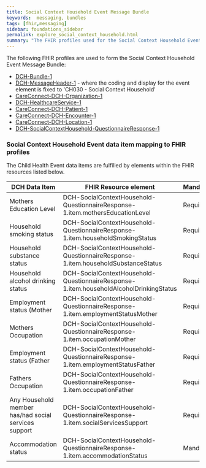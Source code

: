 ```yaml
---
title: Social Context Household Event Message Bundle
keywords:  messaging, bundles
tags: [fhir,messaging]
sidebar: foundations_sidebar
permalink: explore_social_context_household.html
summary: "The FHIR profiles used for the Social Context Household Event Message Bundle"
---
```


The following FHIR profiles are used to form the Social Context Household Event Message Bundle:

- [DCH-Bundle-1](https://fhir.nhs.uk/STU3/StructureDefinition/DCH-Bundle-1)
- [DCH-MessageHeader-1](https://fhir.nhs.uk/STU3/StructureDefinition/DCH-MessageHeader-1) - where the coding and display for the event element is fixed to 'CH030 - Social Context Household'
- [CareConnect-DCH-Organization-1](https://fhir.nhs.uk/STU3/StructureDefinition/CareConnect-DCH-Organization-1)
- [DCH-HealthcareService-1](https://fhir.nhs.uk/STU3/StructureDefinition/DCH-HealthcareService-1)
- [CareConnect-DCH-Patient-1](https://fhir.nhs.uk/STU3/StructureDefinition/CareConnect-DCH-Patient-1)
- [CareConnect-DCH-Encounter-1](https://fhir.nhs.uk/STU3/StructureDefinition/CareConnect-DCH-Encounter-1)
- [CareConnect-DCH-Location-1](https://fhir.nhs.uk/STU3/StructureDefinition/CareConnect-DCH-Location-1)
- [DCH-SocialContextHousehold-QuestionnaireResponse-1](https://fhir.nhs.uk/STU3/StructureDefinition/DCH-SocialContextHousehold-QuestionnaireResponse-1)

### Social Context Household Event data item mapping to FHIR profiles ###

The Child Health Event data items are fulfilled by elements within the FHIR resources listed below.

| DCH Data Item                                        | FHIR Resource element                                                                        | Mandatory/Required/Optional |
|------------------------------------------------------|----------------------------------------------------------------------------------------------|-----------------------------|
| Mothers Education Level                              | DCH-SocialContextHousehold-QuestionnaireResponse-1.item.mothersEducationLevel          | Required                    |
| Household smoking status                             | DCH-SocialContextHousehold-QuestionnaireResponse-1.item.householdSmokingStatus         | Required                    |
| Household substance status                           | DCH-SocialContextHousehold-QuestionnaireResponse-1.item.householdSubstanceStatus       | Required                    |
| Household alcohol drinking status                    | DCH-SocialContextHousehold-QuestionnaireResponse-1.item.householdAlcoholDrinkingStatus | Required                    |
| Employment status (Mother                           | DCH-SocialContextHousehold-QuestionnaireResponse-1.item.employmentStatusMother         | Required                    |
| Mothers Occupation                                   | DCH-SocialContextHousehold-QuestionnaireResponse-1.item.occupationMother               | Required                    |
| Employment status (Father                           | DCH-SocialContextHousehold-QuestionnaireResponse-1.item.employmentStatusFather         | Required                    |
| Fathers Occupation                                   | DCH-SocialContextHousehold-QuestionnaireResponse-1.item.occupationFather               | Required                    |
| Any Household member has/had social services support | DCH-SocialContextHousehold-QuestionnaireResponse-1.item.socialServicesSupport          | Required                    |
| Accommodation status                                 | DCH-SocialContextHousehold-QuestionnaireResponse-1.item.accommodationStatus            | Mandatory                   |